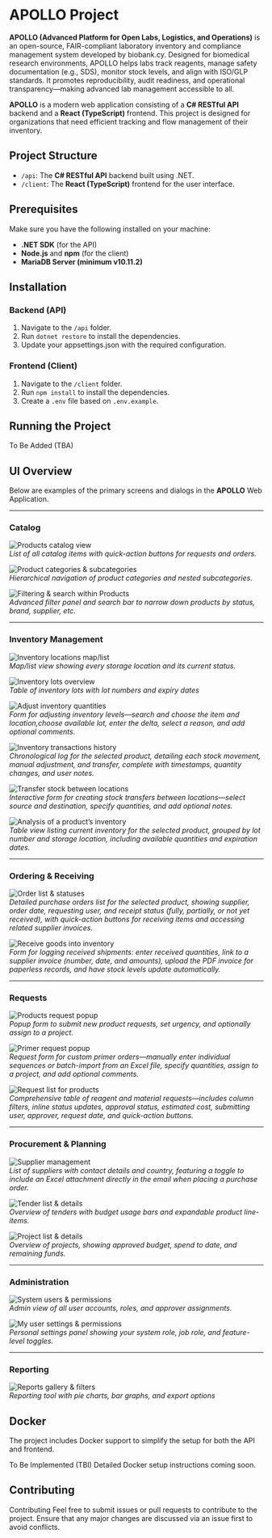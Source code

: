 # APOLLO Project

**APOLLO (Advanced Platform for Open Labs, Logistics, and Operations)** is an open-source, FAIR-compliant laboratory inventory and compliance management system developed by biobank.cy. Designed for biomedical research environments, APOLLO helps labs track reagents, manage safety documentation (e.g., SDS), monitor stock levels, and align with ISO/GLP standards. It promotes reproducibility, audit readiness, and operational transparency—making advanced lab management accessible to all.

**APOLLO** is a modern web application consisting of a **C# RESTful API** backend and a **React (TypeScript)** frontend. This project is designed for organizations that need efficient tracking and flow management of their inventory.

## Project Structure

- `/api`: The **C# RESTful API** backend built using .NET.
- `/client`: The **React (TypeScript)** frontend for the user interface.

## Prerequisites

Make sure you have the following installed on your machine:

- **.NET SDK** (for the API)
- **Node.js** and **npm** (for the client)
- **MariaDB Server (minimum v10.11.2)**

## Installation

### Backend (API)
1. Navigate to the `/api` folder.
2. Run `dotnet restore` to install the dependencies.
3. Update your appsettings.json with the required configuration.

### Frontend (Client)
1. Navigate to the `/client` folder.
2. Run `npm install` to install the dependencies.
3. Create a `.env` file based on `.env.example`.

## Running the Project
To Be Added (TBA)

## UI Overview
Below are examples of the primary screens and dialogs in the **APOLLO** Web Application.

---

### Catalog

![Products catalog view](demo/screenshots/products.png)  
*List of all catalog items with quick-action buttons for requests and orders.*

![Product categories & subcategories](demo/screenshots/product-categories-subcategories.png)  
*Hierarchical navigation of product categories and nested subcategories.*

![Filtering & search within Products](demo/screenshots/products-filtering-requests-order.png)  
*Advanced filter panel and search bar to narrow down products by status, brand, supplier, etc.*

---

### Inventory Management

![Inventory locations map/list](demo/screenshots/inventory-locations.png)  
*Map/list view showing every storage location and its current status.*

![Inventory lots overview](demo/screenshots/inventory-lots.png)  
*Table of inventory lots with lot numbers and expiry dates*

![Adjust inventory quantities](demo/screenshots/inventory-adjustment.png)  
*Form for adjusting inventory levels—search and choose the item and location,choose available lot, enter the delta, select a reason, and add optional comments.*

![Inventory transactions history](demo/screenshots/inventory-transactions.png)  
*Chronological log for the selected product, detailing each stock movement, manual adjustment, and transfer, complete with timestamps, quantity changes, and user notes.*

![Transfer stock between locations](demo/screenshots/inventory-transfer.png)  
*Interactive form for creating stock transfers between locations—select source and destination, specify quantities, and add optional notes.*

![Analysis of a product’s inventory](demo/screenshots/inventory-analysis-of-product.png)  
*Table view listing current inventory for the selected product, grouped by lot number and storage location, including available quantities and expiration dates.*

---

### Ordering & Receiving

![Order list & statuses](demo/screenshots/orders.png)  
*Detailed purchase orders list for the selected product, showing supplier, order date, requesting user, and receipt status (fully, partially, or not yet received), with quick-action buttons for receiving items and accessing related supplier invoices.*

![Receive goods into inventory](demo/screenshots/order-receiving.png)  
*Form for logging received shipments: enter received quantities, link to a supplier invoice (number, date, and amounts), upload the PDF invoice for paperless records, and have stock levels update automatically.*

---

### Requests

![Products request popup](demo/screenshots/products-request-popup.png)  
*Popup form to submit new product requests, set urgency, and optionally assign to a project.*

![Primer request popup](demo/screenshots/primer-request.png)  
*Request form for custom primer orders—manually enter individual sequences or batch-import from an Excel file, specify quantities, assign to a project, and add optional comments.*

![Request list for products](demo/screenshots/request-list.png)  
*Comprehensive table of reagent and material requests—includes column filters, inline status updates, approval status, estimated cost, submitting user, approver, request date, and quick-action buttons.*

---

### Procurement & Planning

![Supplier management](demo/screenshots/suppliers.png)  
*List of suppliers with contact details and country, featuring a toggle to include an Excel attachment directly in the email when placing a purchase order.*

![Tender list & details](demo/screenshots/tenders.png)  
*Overview of tenders with budget usage bars and expandable product line-items.*

![Project list & details](demo/screenshots/projects.png)  
*Overview of projects, showing approved budget, spend to date, and remaining funds.*

---

### Administration

![System users & permissions](demo/screenshots/system-users.png)  
*Admin view of all user accounts, roles, and approver assignments.*

![My user settings & permissions](demo/screenshots/user-permissions.png)  
*Personal settings panel showing your system role, job role, and feature-level toggles.*

---

### Reporting

![Reports gallery & filters](demo/screenshots/reports.png)  
*Reporting tool with pie charts, bar graphs, and export options*



## Docker
The project includes Docker support to simplify the setup for both the API and frontend.

To Be Implemented (TBI)
Detailed Docker setup instructions coming soon.

## Contributing
Contributing
Feel free to submit issues or pull requests to contribute to the project. Ensure that any major changes are discussed via an issue first to avoid conflicts.
